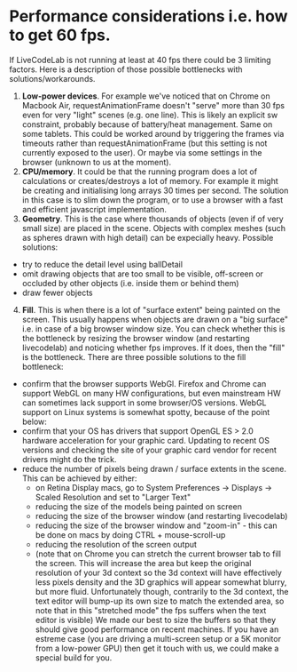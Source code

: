 Performance considerations i.e. how to get 60 fps.
==============

If LiveCodeLab is not running at least at 40 fps there could be 3 limiting factors. Here is a description of those possible bottlenecks with solutions/workarounds.

1. **Low-power devices**. For example we've noticed that on Chrome on Macbook Air, requestAnimationFrame doesn't "serve" more than 30 fps even for very "light" scenes (e.g. one line). This is likely an explicit sw constraint, probably because of battery/heat management. Same on some tablets. This could be worked around by triggering the frames via timeouts rather than requestAnimationFrame (but this setting is not currently exposed to the user). Or maybe via some settings in the browser (unknown to us at the moment).
2. **CPU/memory**. It could be that the running program does a lot of calculations or creates/destroys a lot of memory. For example it might be creating and initialising long arrays 30 times per second. The solution in this case is to slim down the program, or to use a browser with a fast and efficient javascript implementation.
3. **Geometry**. This is the case where thousands of objects (even if of very small size) are placed in the scene. Objects with complex meshes (such as spheres drawn with high detail) can be expecially heavy. Possible solutions:
 - try to reduce the detail level using ballDetail
 - omit drawing objects that are too small to be visible, off-screen or occluded by other objects (i.e. inside them or behind them)
 - draw fewer objects
4. **Fill**. This is when there is a lot of "surface extent" being painted on the screen. This usually happens when objects are drawn on a "big surface" i.e. in case of a big browser window size. You can check whether this is the bottleneck by resizing the browser window (and restarting livecodelab) and noticing whether fps improves. If it does, then the "fill" is the bottleneck. 
There are three possible solutions to the fill bottleneck:
 - confirm that the browser supports WebGl. Firefox and Chrome can support WebGL on many HW configurations, but even mainstream HW can sometimes lack support in some browser/OS versions. WebGL support on Linux systems is somewhat spotty, because of the point below:
 - confirm that your OS has drivers that support OpenGL ES > 2.0 hardware acceleration for your graphic card. Updating to recent OS versions and checking the site of your graphic card vendor for recent drivers might do the trick.
 - reduce the number of pixels being drawn / surface extents in the scene. This can be achieved by either:
     - on Retina Display macs, go to System Preferences -> Displays -> Scaled Resolution and set to "Larger Text"
     - reducing the size of the models being painted on screen
     - reducing the size of the browser window (and restarting livecodelab)
     - reducing the size of the browser window and "zoom-in" - this can be done on macs by doing CTRL + mouse-scroll-up
     - reducing the resolution of the screen output
     - (note that on Chrome you can stretch the current browser tab to fill the screen. This will increase the area but keep the original resolution of your 3d context so the 3d context will have effectively less pixels density and the 3D graphics will appear somewhat blurry, but more fluid. Unfortunately though, contrarily to the 3d context, the text editor will bump-up its own size to match the extended area, so note that in this "stretched mode" the fps suffers when the text editor is visible)
We made our best to size the buffers so that they should give good performance on recent machines. If you have an estreme case (you are driving a multi-screen setup or a 5K monitor from a low-power GPU) then get it touch with us, we could make a special build for you.
